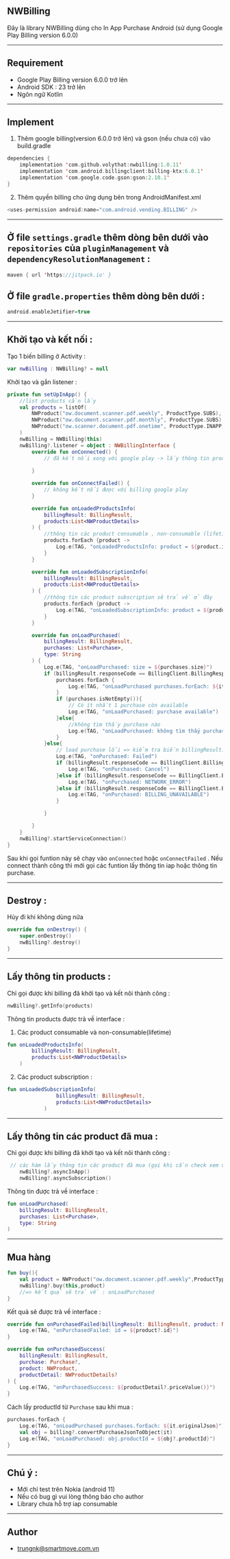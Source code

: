 
## NWBilling
Đây là library NWBilling dùng cho In App Purchase Android (sử dụng Google Play Billing version 6.0.0)

--- 
## Requirement
- Google Play Billing version 6.0.0 trở lên 
- Android SDK : 23 trở lên 
- Ngôn ngữ Kotlin

---

## Implement 

1. Thêm google billing(version 6.0.0 trở lên) và gson (nếu chưa có) vào build.gradle  

```kotlin
dependencies {
    implementation 'com.github.volythat:nwbilling:1.0.11'
    implementation 'com.android.billingclient:billing-ktx:6.0.1'
    implementation 'com.google.code.gson:gson:2.10.1'
}
```

2. Thêm quyền billing cho ứng dụng bên trong AndroidManifest.xml

```kotlin
<uses-permission android:name="com.android.vending.BILLING" />
```

---

## Ở file `settings.gradle` thêm dòng bên dưới vào `repositories` của `pluginManagement` và `dependencyResolutionManagement` : 

```kotlin
maven { url 'https://jitpack.io' }
```

## Ở file `gradle.properties` thêm dòng bên dưới : 

```kotlin
android.enableJetifier=true
```

---
## Khởi tạo và kết nối : 
Tạo 1 biến billing ở Activity :

```kotlin
var nwBilling : NWBilling? = null
```

Khởi tạo và gắn listener :
```kotlin
private fun setUpInApp() {
    //list products cần lấy
    val products = listOf(
        NWProduct("ow.document.scanner.pdf.weekly", ProductType.SUBS),
        NWProduct("ow.document.scanner.pdf.monthly", ProductType.SUBS),
        NWProduct("ow.scanner.document.pdf.onetime", ProductType.INAPP)
    )
    nwBilling = NWBilling(this)
    nwBilling?.listener = object : NWBillingInterface {
        override fun onConnected() {
            // đã kết nối xong với google play -> lấy thông tin products hoặc lấy thông tin đã purchase 
            
        }

        override fun onConnectFailed() {
            // không kết nối được với billing google play
        }

        override fun onLoadedProductsInfo(
            billingResult: BillingResult,
            products:List<NWProductDetails>
        ) {
            //thông tin các product consumable , non-consumable (lifetime) sẽ trả về ở đây
            products.forEach {product ->
                Log.e(TAG, "onLoadedProductsInfo: product = ${product.id} - price = ${product.formatPrice}")
            }
        }

        override fun onLoadedSubscriptionInfo(
            billingResult: BillingResult,
            products:List<NWProductDetails>
        ) {
            //thông tin các product subscription sẽ trả về ở đây
            products.forEach {product ->
                Log.e(TAG, "onLoadedSubscriptionInfo: product = ${product.id} - price = ${product.formatPrice}")
            }
        }

        override fun onLoadPurchased(
            billingResult: BillingResult,
            purchases: List<Purchase>,
            type: String
        ) {
            Log.e(TAG, "onLoadPurchased: size = ${purchases.size}")
            if (billingResult.responseCode == BillingClient.BillingResponseCode.OK) {
                purchases.forEach {
                    Log.e(TAG, "onLoadPurchased purchases.forEach: ${it.originalJson}")
                }
                if (purchases.isNotEmpty()){
                    // Có ít nhất 1 purchase còn available
                    Log.e(TAG, "onLoadPurchased: purchase available")
                }else{
                    //không tìm thấy purchase nào
                    Log.e(TAG, "onLoadPurchased: không tìm thấy purchase nào cả")
                }
            }else{
                // load purchase lỗi => kiểm tra biến billingResult.responseCode xem là lỗi gì
                Log.e(TAG, "onPurchased: Failed")
                if (billingResult.responseCode == BillingClient.BillingResponseCode.USER_CANCELED){
                    Log.e(TAG, "onPurchased: Cancel")
                }else if (billingResult.responseCode == BillingClient.BillingResponseCode.NETWORK_ERROR){
                    Log.e(TAG, "onPurchased: NETWORK_ERROR")
                }else if (billingResult.responseCode == BillingClient.BillingResponseCode.BILLING_UNAVAILABLE){
                    Log.e(TAG, "onPurchased: BILLING_UNAVAILABLE")
                }

            }

        }
    }
    nwBilling?.startServiceConnection()
}
```

Sau khi gọi funtion này sẽ chạy vào `onConnected` hoặc `onConnectFailed` . Nếu connect thành công thì mới gọi các funtion lấy thông tin iap hoặc thông tin purchase.

--- 

## Destroy : 

Hủy đi khi không dùng nữa 

```kotlin
override fun onDestroy() {
    super.onDestroy()
    nwBilling?.destroy()
}
```

---
## Lấy thông tin products : 

Chỉ gọi được khi billing đã khởi tạo và kết nôi thành công : 

```kotlin
nwBilling?.getInfo(products)
```

Thông tin products được trả về interface : 

1. Các product consumable và non-consumable(lifetime)
```kotlin 
fun onLoadedProductsInfo(
        billingResult: BillingResult,
        products:List<NWProductDetails>
    )
```

2. Các product subscription :
```kotlin
fun onLoadedSubscriptionInfo(
                billingResult: BillingResult,
                products:List<NWProductDetails>
            )
```

---
## Lấy thông tin các product đã mua :

Chỉ gọi được khi billing đã khởi tạo và kết nôi thành công : 

```kotlin
 // các hàm lấy thông tin các product đã mua (gọi khi cần check xem user đã mua iap nào chưa)
    nwBilling?.asyncInApp()
    nwBilling?.asyncSubscription()
```

Thông tin được trả về interface :

```kotlin
fun onLoadPurchased(
    billingResult: BillingResult,
    purchases: List<Purchase>,
    type: String
)
```

---

## Mua hàng

```kotlin
fun buy(){
    val product = NWProduct("ow.document.scanner.pdf.weekly",ProductType.SUBS)
    nwBilling?.buy(this,product)
    //=> kết quả sẽ trả về : onLoadPurchased
}

```
Kết quả sẽ được trả về interface : 

```kotlin
override fun onPurchasedFailed(billingResult: BillingResult, product: NWProduct?) {
    Log.e(TAG, "onPurchasedFailed: id = ${product?.id}")
}

override fun onPurchasedSuccess(
    billingResult: BillingResult,
    purchase: Purchase?,
    product: NWProduct,
    productDetail: NWProductDetails?
) {
    Log.e(TAG, "onPurchasedSuccess: ${productDetail?.priceValue()}")
}
```


Cách lấy productId từ `Purchase` sau khi mua : 

```kotlin 
purchases.forEach {
    Log.e(TAG, "onLoadPurchased purchases.forEach: ${it.originalJson}")
    val obj = billing?.convertPurchaseJsonToObject(it)
    Log.e(TAG, "onLoadPurchased: obj.productId = ${obj?.productId}")
}
```

---

## Chú ý : 
- Mới chỉ test trên Nokia (android 11) 
- Nếu có bug gì vui lòng thông báo cho author 
- Library chưa hỗ trợ iap consumable 

---
## Author 

- trungnk@smartmove.com.vn